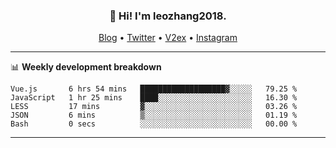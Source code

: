 <h3 align="center">👋 Hi! I'm leozhang2018.</h3>
<p align="center">
  <a href="https://leozhang2018.me">Blog</a> •
  <a href="https://twitter.com/leozhang2018">Twitter</a> •
  <a href="https://www.v2ex.com/member/leozhang">V2ex</a> •
  <a href="https://www.instagram.com/leozhanghere">Instagram</a>
</p>

-------

📊 **Weekly development breakdown**
<!--START_SECTION:waka-->

```text
Vue.js       6 hrs 54 mins   ███████████████████▓░░░░░   79.25 %
JavaScript   1 hr 25 mins    ████░░░░░░░░░░░░░░░░░░░░░   16.30 %
LESS         17 mins         ▓░░░░░░░░░░░░░░░░░░░░░░░░   03.26 %
JSON         6 mins          ▒░░░░░░░░░░░░░░░░░░░░░░░░   01.19 %
Bash         0 secs          ░░░░░░░░░░░░░░░░░░░░░░░░░   00.00 %
```

<!--END_SECTION:waka-->
-------
